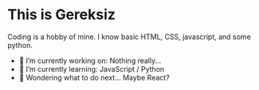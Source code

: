 # This is Gereksiz

Coding is a hobby of mine. I know basic HTML, CSS, javascript, and some python.

- 🔭 I’m currently working on: Nothing really...
- 🌱 I’m currently learning: JavaScript / Python
- 🤔 Wondering what to do next... Maybe React?

<!--
**GereksizPosta/GereksizPosta** is a ✨ _special_ ✨ repository because its `README.md` (this file) appears on your GitHub profile.

Here are some ideas to get you started:

- 🔭 I’m currently working on ...
- 🌱 I’m currently learning ...
- 👯 I’m looking to collaborate on ...
- 🤔 I’m looking for help with ...
- 💬 Ask me about ...
- 📫 How to reach me: ...
- 😄 Pronouns: ...
- ⚡ Fun fact: ...
-->
